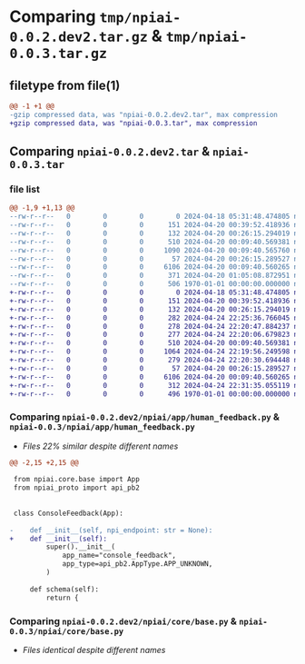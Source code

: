 # Comparing `tmp/npiai-0.0.2.dev2.tar.gz` & `tmp/npiai-0.0.3.tar.gz`

## filetype from file(1)

```diff
@@ -1 +1 @@
-gzip compressed data, was "npiai-0.0.2.dev2.tar", max compression
+gzip compressed data, was "npiai-0.0.3.tar", max compression
```

## Comparing `npiai-0.0.2.dev2.tar` & `npiai-0.0.3.tar`

### file list

```diff
@@ -1,9 +1,13 @@
--rw-r--r--   0        0        0        0 2024-04-18 05:31:48.474805 npiai-0.0.2.dev2/README.md
--rw-r--r--   0        0        0      151 2024-04-20 00:39:52.418936 npiai-0.0.2.dev2/npiai/__init__.py
--rw-r--r--   0        0        0      132 2024-04-20 00:26:15.294019 npiai-0.0.2.dev2/npiai/app/__init__.py
--rw-r--r--   0        0        0      510 2024-04-20 00:09:40.569381 npiai-0.0.2.dev2/npiai/app/google.py
--rw-r--r--   0        0        0     1090 2024-04-20 00:09:40.565760 npiai-0.0.2.dev2/npiai/app/human_feedback.py
--rw-r--r--   0        0        0       57 2024-04-20 00:26:15.289527 npiai-0.0.2.dev2/npiai/core/__init__.py
--rw-r--r--   0        0        0     6106 2024-04-20 00:09:40.560265 npiai-0.0.2.dev2/npiai/core/base.py
--rw-r--r--   0        0        0      371 2024-04-20 01:05:08.872951 npiai-0.0.2.dev2/pyproject.toml
--rw-r--r--   0        0        0      506 1970-01-01 00:00:00.000000 npiai-0.0.2.dev2/PKG-INFO
+-rw-r--r--   0        0        0        0 2024-04-18 05:31:48.474805 npiai-0.0.3/README.md
+-rw-r--r--   0        0        0      151 2024-04-20 00:39:52.418936 npiai-0.0.3/npiai/__init__.py
+-rw-r--r--   0        0        0      132 2024-04-20 00:26:15.294019 npiai-0.0.3/npiai/app/__init__.py
+-rw-r--r--   0        0        0      282 2024-04-24 22:25:36.766045 npiai-0.0.3/npiai/app/browser.py
+-rw-r--r--   0        0        0      278 2024-04-24 22:20:47.884237 npiai-0.0.3/npiai/app/discord.py
+-rw-r--r--   0        0        0      277 2024-04-24 22:20:06.679823 npiai-0.0.3/npiai/app/github.py
+-rw-r--r--   0        0        0      510 2024-04-20 00:09:40.569381 npiai-0.0.3/npiai/app/google.py
+-rw-r--r--   0        0        0     1064 2024-04-24 22:19:56.249598 npiai-0.0.3/npiai/app/human_feedback.py
+-rw-r--r--   0        0        0      279 2024-04-24 22:20:30.694448 npiai-0.0.3/npiai/app/twitter.py
+-rw-r--r--   0        0        0       57 2024-04-20 00:26:15.289527 npiai-0.0.3/npiai/core/__init__.py
+-rw-r--r--   0        0        0     6106 2024-04-20 00:09:40.560265 npiai-0.0.3/npiai/core/base.py
+-rw-r--r--   0        0        0      312 2024-04-24 22:31:35.055119 npiai-0.0.3/pyproject.toml
+-rw-r--r--   0        0        0      496 1970-01-01 00:00:00.000000 npiai-0.0.3/PKG-INFO
```

### Comparing `npiai-0.0.2.dev2/npiai/app/human_feedback.py` & `npiai-0.0.3/npiai/app/human_feedback.py`

 * *Files 22% similar despite different names*

```diff
@@ -2,15 +2,15 @@
 
 from npiai.core.base import App
 from npiai_proto import api_pb2
 
 
 class ConsoleFeedback(App):
 
-    def __init__(self, npi_endpoint: str = None):
+    def __init__(self):
         super().__init__(
             app_name="console_feedback",
             app_type=api_pb2.AppType.APP_UNKNOWN,
         )
 
     def schema(self):
         return {
```

### Comparing `npiai-0.0.2.dev2/npiai/core/base.py` & `npiai-0.0.3/npiai/core/base.py`

 * *Files identical despite different names*

